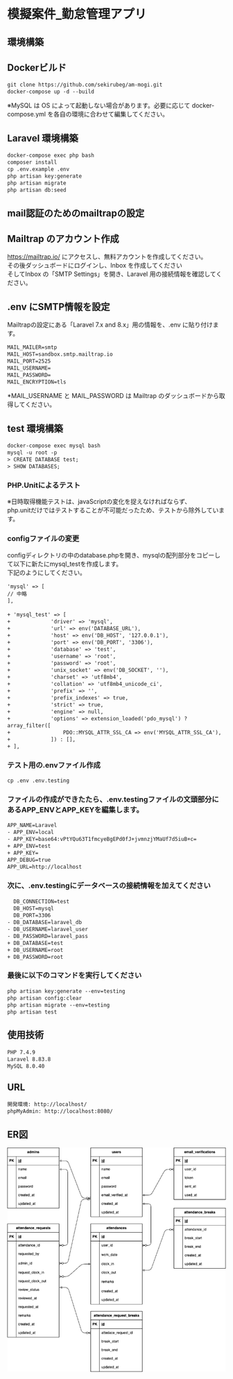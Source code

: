 # 模擬案件_勤怠管理アプリ

## 環境構築

## Dockerビルド

```
git clone https://github.com/sekirubeg/am-mogi.git
docker-compose up -d --build
```

※MySQL は OS によって起動しない場合があります。必要に応じて docker-compose.yml を各自の環境に合わせて編集してください。

## Laravel 環境構築

```
docker-compose exec php bash
composer install
cp .env.example .env
php artisan key:generate
php artisan migrate
php artisan db:seed
```
## mail認証のためのmailtrapの設定

## Mailtrap のアカウント作成
https://mailtrap.io/ にアクセスし、無料アカウントを作成してください。<br>
その後ダッシュボードにログインし、Inbox を作成してください<br>
そしてInbox の「SMTP Settings」を開き、Laravel 用の接続情報を確認してください。

## .env にSMTP情報を設定
Mailtrapの設定にある「Laravel 7.x and 8.x」用の情報を、.env に貼り付けます。
```
MAIL_MAILER=smtp
MAIL_HOST=sandbox.smtp.mailtrap.io
MAIL_PORT=2525
MAIL_USERNAME=
MAIL_PASSWORD=
MAIL_ENCRYPTION=tls
```
*MAIL_USERNAME と MAIL_PASSWORD は Mailtrap のダッシュボードから取得してください。


## test 環境構築
```
docker-compose exec mysql bash
mysql -u root -p
> CREATE DATABASE test;
> SHOW DATABASES;
```
### PHP.Unitによるテスト
※日時取得機能テストは、javaScriptの変化を捉えなければならず、<br>
php.unitだけではテストすることが不可能だったため、テストから除外しています。
### configファイルの変更　
configディレクトリの中のdatabase.phpを開き、mysqlの配列部分をコピーして以下に新たにmysql_testを作成します。<br>
下記のようにしてください。
```
'mysql' => [
// 中略
],

+ 'mysql_test' => [
+             'driver' => 'mysql',
+             'url' => env('DATABASE_URL'),
+             'host' => env('DB_HOST', '127.0.0.1'),
+             'port' => env('DB_PORT', '3306'),
+             'database' => 'test',
+             'username' => 'root',
+             'password' => 'root',
+             'unix_socket' => env('DB_SOCKET', ''),
+             'charset' => 'utf8mb4',
+             'collation' => 'utf8mb4_unicode_ci',
+             'prefix' => '',
+             'prefix_indexes' => true,
+             'strict' => true,
+             'engine' => null,
+             'options' => extension_loaded('pdo_mysql') ? array_filter([
+                 PDO::MYSQL_ATTR_SSL_CA => env('MYSQL_ATTR_SSL_CA'),
+             ]) : [],
+ ],
```
### テスト用の.envファイル作成
```
cp .env .env.testing
```
### ファイルの作成ができたたら、.env.testingファイルの文頭部分にあるAPP_ENVとAPP_KEYを編集します。
```
APP_NAME=Laravel
- APP_ENV=local
- APP_KEY=base64:vPtYQu63T1fmcyeBgEPd0fJ+jvmnzjYMaUf7d5iuB+c=
+ APP_ENV=test
+ APP_KEY=
APP_DEBUG=true
APP_URL=http://localhost
```
### 次に、.env.testingにデータベースの接続情報を加えてください
```
  DB_CONNECTION=test
  DB_HOST=mysql
  DB_PORT=3306
- DB_DATABASE=laravel_db
- DB_USERNAME=laravel_user
- DB_PASSWORD=laravel_pass
+ DB_DATABASE=test
+ DB_USERNAME=root
+ DB_PASSWORD=root
```
### 最後に以下のコマンドを実行してください

```
php artisan key:generate --env=testing
php artisan config:clear
php artisan migrate --env=testing
php artisan test
```

## 使用技術
```
PHP 7.4.9
Laravel 8.83.8
MySQL 8.0.40
```
## URL
```
開発環境: http://localhost/
phpMyAdmin: http://localhost:8080/
```
## ER図
![ER図](ER.png)